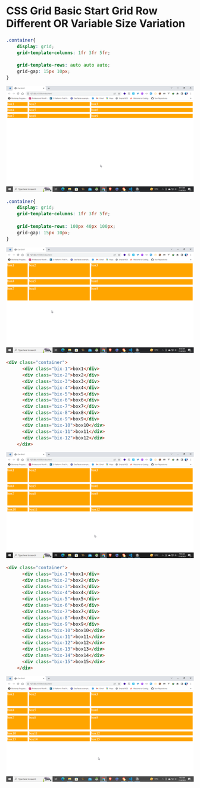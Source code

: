 # CSS Grid Basic Start Grid Row Different OR Variable Size Variation

```css
.container{
    display: grid;
    grid-template-columns: 1fr 3fr 5fr;
 
    grid-template-rows: auto auto auto;
    grid-gap: 15px 10px;
}
```

![Untitled](CSS%20Grid%20Basic%20Start%20Grid%20Row%20Different%20OR%20Variabl%20672e3aeeb53c41d9b7fd7d543db6b4c9/Untitled.png)

```css
.container{
    display: grid;
    grid-template-columns: 1fr 3fr 5fr;
 
    grid-template-rows: 100px 40px 100px;
    grid-gap: 15px 10px;
}
```

![Untitled](CSS%20Grid%20Basic%20Start%20Grid%20Row%20Different%20OR%20Variabl%20672e3aeeb53c41d9b7fd7d543db6b4c9/Untitled%201.png)

```html
<div class="container">
      <div class="bix-1">box1</div>
      <div class="bix-2">box2</div>
      <div class="bix-3">box3</div>
      <div class="bix-4">box4</div>
      <div class="bix-5">box5</div>
      <div class="bix-6">box6</div>
      <div class="bix-7">box7</div>
      <div class="bix-8">box8</div>
      <div class="bix-9">box9</div>
      <div class="bix-10">box10</div>
      <div class="bix-11">box11</div>
      <div class="bix-12">box12</div>
    </div>
```

![Untitled](CSS%20Grid%20Basic%20Start%20Grid%20Row%20Different%20OR%20Variabl%20672e3aeeb53c41d9b7fd7d543db6b4c9/Untitled%202.png)

```html
<div class="container">
      <div class="bix-1">box1</div>
      <div class="bix-2">box2</div>
      <div class="bix-3">box3</div>
      <div class="bix-4">box4</div>
      <div class="bix-5">box5</div>
      <div class="bix-6">box6</div>
      <div class="bix-7">box7</div>
      <div class="bix-8">box8</div>
      <div class="bix-9">box9</div>
      <div class="bix-10">box10</div>
      <div class="bix-11">box11</div>
      <div class="bix-12">box12</div>
      <div class="bix-13">box13</div>
      <div class="bix-14">box14</div>
      <div class="bix-15">box15</div>
    </div>
```

![Untitled](CSS%20Grid%20Basic%20Start%20Grid%20Row%20Different%20OR%20Variabl%20672e3aeeb53c41d9b7fd7d543db6b4c9/Untitled%203.png)